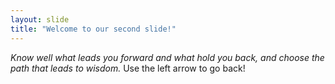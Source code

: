 ```yaml
---
layout: slide
title: "Welcome to our second slide!"
---
```

*Know well what leads you forward and what hold you back, and choose the path that leads to wisdom.*
Use the left arrow to go back!

